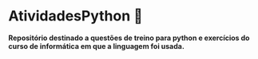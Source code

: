 # AtividadesPython 🐍

**Repositório destinado a questões de treino para python e exercícios do curso de informática em que a linguagem foi usada.**
